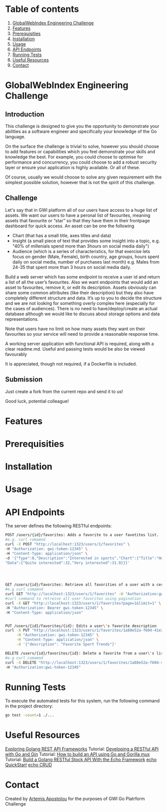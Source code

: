 # Table of contents

 1. [GlobalWebIndex Engineering Challenge](#globalwebindex-engineering-challenge)
 2. [Features](#features)
 3. [Prerequisities](#prerequisities)
 4. [Installation](#Installation)
 5. [Usage](#usage)
 6. [API Endpoints](#api-endpoints)
 7. [Running Tests](#running-tests)
 8. [Useful Resources](#useful-resources)
 9. [Contact](#contact)


# GlobalWebIndex Engineering Challenge

## Introduction

This challenge is designed to give you the opportunity to demonstrate your abilities as a software engineer and specifically your knowledge of the Go language.

On the surface the challenge is trivial to solve, however you should choose to add features or capabilities which you feel demonstrate your skills and knowledge the best. For example, you could choose to optimise for performance and concurrency, you could choose to add a robust security layer or ensure your application is highly available. Or all of these.

Of course, usually we would choose to solve any given requirement with the simplest possible solution, however that is not the spirit of this challenge.

## Challenge

Let's say that in GWI platform all of our users have access to a huge list of assets. We want our users to have a peronal list of favourites, meaning assets that favourite or “star” so that they have them in their frontpage dashboard for quick access. An asset can be one the following
* Chart (that has a small title, axes titles and data)
* Insight (a small piece of text that provides some insight into a topic, e.g. "40% of millenials spend more than 3hours on social media daily")
* Audience (which is a series of characteristics, for that exercise lets focus on gender (Male, Female), birth country, age groups, hours spent daily on social media, number of purchases last month)
e.g. Males from 24-35 that spent more than 3 hours on social media daily.

Build a web server which has some endpoint to receive a user id and return a list of all the user’s favourites. Also we want endpoints that would add an asset to favourites, remove it, or edit its description. Assets obviously can share some common attributes (like their description) but they also have completely different structure and data. It’s up to you to decide the structure and we are not looking for something overly complex here (especially for the cases of audiences). There is no need to have/deploy/create an actual database although we would like to discuss about storage options and data representations.

Note that users have no limit on how many assets they want on their favourites so your service will need to provide a reasonable response time.

A working server application with functional API is required, along with a clear readme.md. Useful and passing tests would be also be viewed favourably

It is appreciated, though not required, if a Dockerfile is included.

## Submission

Just create a fork from the current repo and send it to us!

Good luck, potential colleague!


# Features

# Prerequisities

# Installation

# Usage

# API Endpoints

The server defines the following RESTful endpoints:
``` bash
POST /users/{id}/favorites: Adds a favorite to a user favotites list.
#e.g. curl comamnd 
curl -X POST "http://localhost:1323/users/1/favorites" \
-H "Authorization: gwi-token-12345" \
-H "Content-Type: application/json" \
-d '{"Type":0,"Description":"Interested in sports","Chart":{"Title":"How interested are you in Sports?","XAxis":"Interest","YAxis":"Amount",
"Data":{"Quite interested":32,"Very interested":31.9}}}'




GET /users/{id}/favorites: Retrieve all favorities of a user with a certain id.
#e.g curl comamnd 
curl GET "http://localhost:1323/users/1/favorites" -H "Authorization:gwi-token-12345"
#curl command to retreive all user favorites using pagination
curl -X GET "http://localhost:1323/users/1/favorites?page=1&limit=1" \
-H "Authorization: Bearer gwi-token-12345" \
-H "Content-Type: application/json"


PUT /users/{id}/favorites/{id}: Edits a user\'s favorite description 
curl -X PUT "http://localhost:1323/users/1/favorites/1a80e52a-f604-41e2-9aa2-4fd0f732e649" \
     -H "Authorization: gwi-token-12345" \
     -H "Content-Type: application/json" \
     -d '{"description": "Favorite Sport Trends"}'

DELETE /users/{id}/favorites/{id}: Delete a favorite from a user\'s list.
#e.g curl comamnd
curl -X DELETE "http://localhost:1323/users/1/favorites/1a80e52a-f604-41e2-9aa2-4fd0f732e649" \
-H "Authorization:gwi-token-12345"
```
# Running Tests

To execute the automated tests for this system, run the following command in the project directory:
``` bash
go test -count=1 ./...
```
# Useful Resources

[Exploring Golang REST API Frameworks](https://dev.to/xngwng/top-5-go-rest-api-frameworks-k0e)
Tutorial: [Developing a RESTful API with Go and Gin](https://go.dev/doc/tutorial/web-service-gin)
Tutorial: [How to build an API using Go and Gorilla mux](https://dev.to/envitab/how-to-build-an-api-using-go-ffk)
Tutorial: [Build a Golang RESTful Stock API With the Echo Framework](https://betterprogramming.pub/intro-77f65f73f6d3)
[echo QuickStart](https://echo.labstack.com/docs/quick-start)
[echo CRUD](https://echo.labstack.com/docs/cookbook/crud)

# Contact

Created by [Artemis Apostolou](https://github.com/artemis13) for the purposes of GWI Go Platrform Challenge
